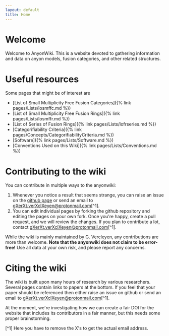 ```yaml
---
layout: default
title: Home
---
```

# Welcome
Welcome to AnyonWiki. This is a website devoted to gathering information and data on anyon models, fusion categories, and other related structures. 

# Useful resources
Some pages that might be of interest are
* [List of Small Multiplicity Free Fusion Categories]({% link pages/Lists/losmffc.md %})
* [List of Small Multiplicity Free Fusion Rings]({% link pages/Lists/losmffr.md %})
* [List of Series of Fusion Rings]({% link pages/Lists/lofrseries.md %})
* [Categorifiability Criteria]({% link pages/Concepts/CategorifiabilityCriteria.md %})
* [Software]({% link pages/Lists/Software.md %})
* [Conventions Used on this Wiki]({% link pages/Lists/Conventions.md %})

# Contributing to the wiki
You can contribute in multiple ways to the anyonwiki: 
1. Whenever you notice a result that seems strange, you can raise an issue on the [github page](https://github.com/anyonwiki/anyonwiki.github.io) or send an email to gXerXt.verXclXeyen@protonmail.com[^1]. 
2. You can edit individual pages by forking the github repository and editing the pages on your own fork. Once you're happy, create a pull request, and we will review the changes. If you plan to contribute a lot, contact gXerXt.verXclXeyen@protonmail.com[^1]. 

While the wiki is mainly maintained by G. Vercleyen, any contributions are more than welcome. **Note that the anyonwiki does not claim to be error-free!** Use all data at your own risk, and please report any concerns. 

# Citing the wiki
The wiki is built upon many hours of research by various researchers. Several pages contain links to papers at the bottom. If you feel that your paper should be referenced then either raise an issue on github or send an email to gXerXt.verXclXeyen@protonmail.com[^1].

At the moment, we're investigating how we can create a fair DOI for the website that includes its contributors in a fair manner, but this needs some proper brainstorming.

[^1] Here you have to remove the X's to get the actual email address.
